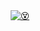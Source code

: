 <div align="center"><a href="https://navn.me"><img alt="😵" src="https://navinn.vercel.app/api/svg" /></a></div>
